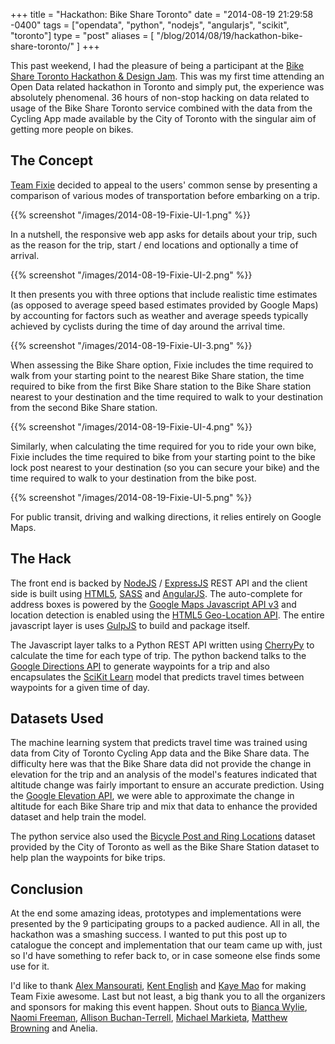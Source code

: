 +++
title = "Hackathon: Bike Share Toronto"
date = "2014-08-19 21:29:58 -0400"
tags = ["opendata", "python", "nodejs", "angularjs", "scikit", "toronto"]
type = "post"
aliases = [
  "/blog/2014/08/19/hackathon-bike-share-toronto/"
]
+++

This past weekend, I had the pleasure of being a participant at the [Bike Share Toronto Hackathon & Design Jam](https://bikesharearup-hackathonde.squarespace.com). This was my first time attending an Open Data related hackathon in Toronto and simply put, the experience was absolutely phenomenal. 36 hours of non-stop hacking on data related to usage of the Bike Share Toronto service combined with the data from the Cycling App made available by the City of Toronto with the singular aim of getting more people on bikes. 

## The Concept
[Team Fixie](https://twitter.com/abh1nv/status/501093674634448896) decided to appeal to the users' common sense by presenting a comparison of various modes of transportation before embarking on a trip. 

{{% screenshot "/images/2014-08-19-Fixie-UI-1.png" %}}

In a nutshell, the responsive web app asks for details about your trip, such as the reason for the trip, start / end locations and optionally a time of arrival. 

{{% screenshot "/images/2014-08-19-Fixie-UI-2.png" %}}

It then presents you with three options that include realistic time estimates (as opposed to average speed based estimates provided by Google Maps) by accounting for factors such as weather and average speeds typically achieved by cyclists during the time of day around the arrival time.

{{% screenshot "/images/2014-08-19-Fixie-UI-3.png" %}}

When assessing the Bike Share option, Fixie includes the time required to walk from your starting point to the nearest Bike Share station, the time required to bike from the first Bike Share station to the Bike Share station nearest to your destination and the time required to walk to your destination from the second Bike Share station.

{{% screenshot "/images/2014-08-19-Fixie-UI-4.png" %}}

Similarly, when calculating the time required for you to ride your own bike, Fixie includes the time required to bike from your starting point to the bike lock post nearest to your destination (so you can secure your bike) and the time required to walk to your destination from the bike post.

{{% screenshot "/images/2014-08-19-Fixie-UI-5.png" %}}

For public transit, driving and walking directions, it relies entirely on Google Maps.

## The Hack
The front end is backed by [NodeJS](http://nodejs.org/) / [ExpressJS](http://expressjs.com/) REST API and the client side is built using [HTML5](http://www.w3.org/TR/html5/), [SASS](http://sass-lang.com/) and [AngularJS](https://angularjs.org/). The auto-complete for address boxes is powered by the [Google Maps Javascript API v3](https://developers.google.com/maps/documentation/javascript/) and location detection is enabled using the [HTML5 Geo-Location API](https://developer.mozilla.org/en-US/docs/Web/API/Geolocation/Using_geolocation). The entire javascript layer is uses [GulpJS](http://gulpjs.com/) to build and package itself.

The Javascript layer talks to a Python REST API written using [CherryPy](http://www.cherrypy.org/) to calculate the time for each type of trip. The python backend talks to the [Google Directions API](https://developers.google.com/maps/documentation/directions/) to generate waypoints for a trip and also encapsulates the [SciKit Learn](http://scikit-learn.org/stable/) model that predicts travel times between waypoints for a given time of day.

## Datasets Used

The machine learning system that predicts travel time was trained using data from City of Toronto Cycling App data and the Bike Share data. The difficulty here was that the Bike Share data did not provide the change in elevation for the trip and an analysis of the model's features indicated that altitude change was fairly important to ensure an accurate prediction. Using the [Google Elevation API](https://developers.google.com/maps/documentation/elevation/), we were able to approximate the change in altitude for each Bike Share trip and mix that data to enhance the provided dataset and help train the model.

The python service also used the [Bicycle Post and Ring Locations](http://www1.toronto.ca/wps/portal/contentonly?vgnextoid=d46e94ec9fbf3310VgnVCM1000003dd60f89RCRD) dataset provided by the City of Toronto as well as the Bike Share Station dataset to help plan the waypoints for bike trips. 

## Conclusion

At the end some amazing ideas, prototypes and implementations were presented by the 9 participating groups to a packed audience. All in all, the hackathon was a smashing success. I wanted to put this post up to catalogue the concept and implementation that our team came up with, just so I'd have something to refer back to, or in case someone else finds some use for it.

I'd like to thank [Alex Mansourati](https://twitter.com/alexmansourati), [Kent English](https://twitter.com/kentenglish) and [Kaye Mao](https://twitter.com/maozillah) for making Team Fixie awesome. Last but not least, a big thank you to all the organizers and sponsors for making this event happen. Shout outs to [Bianca Wylie](https://twitter.com/biancawylie), [Naomi Freeman](https://twitter.com/Naomi_Freeman), [Allison Buchan-Terrell](https://twitter.com/abuchanterrell), [Michael Markieta](https://twitter.com/MichaelMarkieta), [Matthew Browning](https://twitter.com/CabbagetownMatt) and Anelia.